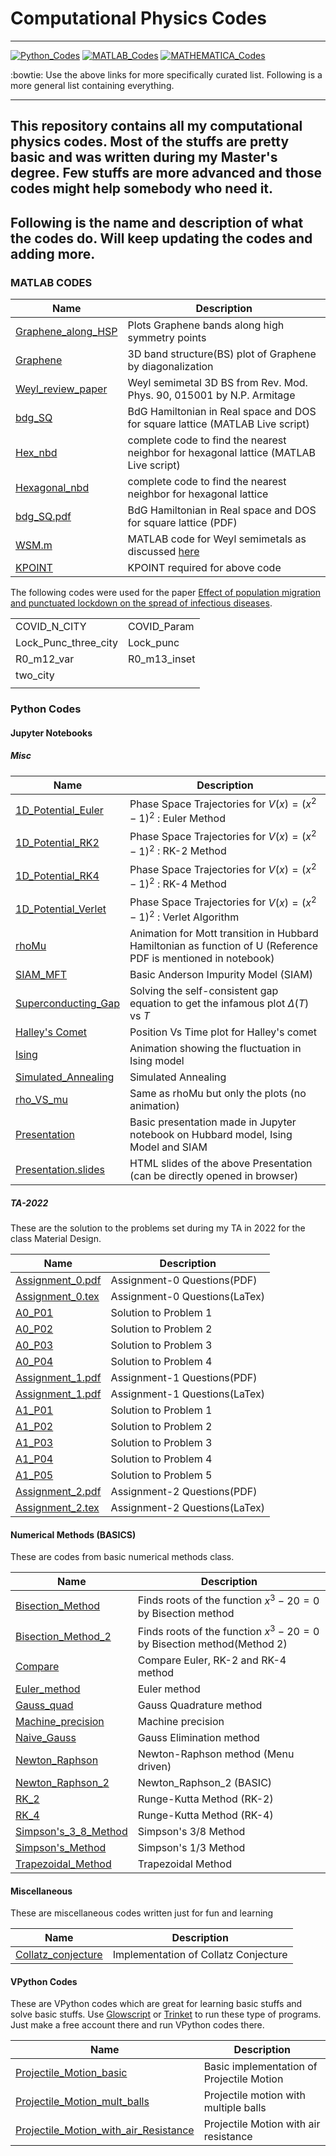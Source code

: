 # Computational Physics Codes
---

[![Python_Codes](https://img.shields.io/badge/Python-codes-red.svg)](https://github.com/Ravieroy/Computational-Physics/blob/main/README_PYTHON.md)
[![MATLAB_Codes](https://img.shields.io/badge/MATLAB-codes-red.svg)](https://github.com/Ravieroy/Computational-Physics/blob/main/README_MATLAB.md)
[![MATHEMATICA_Codes](https://img.shields.io/badge/Mathematica-codes-red.svg)](https://github.com/Ravieroy/Computational-Physics/blob/main/README_MATHEMATICA.md)

:bowtie: Use the above links for more specifically curated list. Following is a more general list containing everything.

---
## This repository contains all my computational physics codes. Most of the stuffs are pretty basic and was written during my Master's degree. Few stuffs are more advanced and those codes might help somebody who need it. 

## Following is the name and description of what the codes do. Will keep updating the codes and adding more.

### MATLAB CODES 
| Name                                                                                                                    | Description                                                                                                                                                      |
| ----------------------------------------------------------------------------------------------------------------------- | ---------------------------------------------------------------------------------------------------------------------------------------------------------------- |
| [Graphene_along_HSP](https://github.com/Ravieroy/Computational-Physics/blob/main/MATLAB_CODES/Graphene_along_HSP.m)     | Plots Graphene bands along high symmetry points                                                                                                                  |
| [Graphene](https://github.com/Ravieroy/Computational-Physics/blob/main/MATLAB_CODES/Graphene.m)                         | 3D band structure(BS) plot of Graphene by diagonalization                                                                                                        |
| [Weyl_review_paper](https://github.com/Ravieroy/Computational-Physics/blob/main/MATLAB_CODES/Weyl_review_paper.m)       | Weyl semimetal 3D BS from Rev. Mod. Phys. 90, 015001 by N.P. Armitage                                                                                            |
| [bdg_SQ](https://github.com/Ravieroy/Computational-Physics/blob/main/MATLAB_CODES/Full_SQ/bdg_SQ.mlx)                   | BdG Hamiltonian in Real space and DOS for square lattice (MATLAB Live script)                                                                                    |
| [Hex_nbd](https://github.com/Ravieroy/Computational-Physics/blob/main/MATLAB_CODES/Hexagonal_nbd/Hex_nbd.mlx)           | complete code to find the nearest neighbor for hexagonal lattice (MATLAB Live script)                                                                            |
| [Hexagonal_nbd](https://github.com/Ravieroy/Computational-Physics/blob/main/MATLAB_CODES/Hexagonal_nbd/Hexagonal_nbd.m) | complete code to find the nearest neighbor for hexagonal lattice                                                                                                 |
| [bdg_SQ.pdf](https://github.com/Ravieroy/Computational-Physics/blob/main/MATLAB_CODES/Full_SQ/bdg_SQ.pdf)               | BdG Hamiltonian in Real space and DOS for square lattice (PDF)                                                                                                   |
| [WSM.m](https://github.com/Ravieroy/Computational-Physics/blob/main/MATLAB_CODES/WSM.m)                                 | MATLAB code for Weyl semimetals as discussed [here](https://ravieroy.github.io/knowledge-vault/Academics/papers/PRB.92.161110_Pallab_Goswami/) |
| [KPOINT](https://github.com/Ravieroy/Computational-Physics/blob/main/MATLAB_CODES/KPOINT)                                                                                                                  | KPOINT required for above code                                                                                                                                   |

The following codes were used for the paper [Effect of population migration and punctuated lockdown on the spread of infectious diseases](https://www.degruyter.com/document/doi/10.1515/msds-2020-0137/html).

|                      |              |
| -------------------- | ------------ |
| COVID_N_CITY         | COVID_Param  |
| Lock_Punc_three_city | Lock_punc    |
| R0_m12_var           | R0_m13_inset |
| two_city             |              |
|                      |              |

### Python Codes
#### Jupyter Notebooks 
##### Misc
| Name                                                                                                                                                            | Description                                                                                                    |
| --------------------------------------------------------------------------------------------------------------------------------------------------------------- | -------------------------------------------------------------------------------------------------------------- |
| [1D_Potential_Euler](https://github.com/Ravieroy/Computational-Physics/blob/main/PYTHON_CODES/Notebooks/1D_Potential_Euler.ipynb)                               | Phase Space Trajectories for $V(x)=(x^2−1)^2$ : Euler Method                                                   |
| [1D_Potential_RK2](https://github.com/Ravieroy/Computational-Physics/blob/main/PYTHON_CODES/Notebooks/1D_Potential_RK2.ipynb)                                   | Phase Space Trajectories for $V(x)=(x^2−1)^2$ : RK-2 Method                                                    |
| [1D_Potential_RK4](https://github.com/Ravieroy/Computational-Physics/blob/main/PYTHON_CODES/Notebooks/1D_Potential_RK4.ipynb)                                   | Phase Space Trajectories for $V(x)=(x^2−1)^2$ : RK-4 Method                                                    |
| [1D_Potential_Verlet](https://github.com/Ravieroy/Computational-Physics/blob/main/PYTHON_CODES/Notebooks/1D_Potential_Verlet.ipynb)                             | Phase Space Trajectories for $V(x)=(x^2−1)^2$ : Verlet Algorithm                                               |
| [rhoMu](https://github.com/Ravieroy/Computational-Physics/blob/main/PYTHON_CODES/Notebooks/rhoMu.ipynb)                                                         | Animation for Mott transition in Hubbard Hamiltonian as function of U (Reference PDF is mentioned in notebook) |
| [SIAM_MFT](https://github.com/Ravieroy/Computational-Physics/blob/main/PYTHON_CODES/Notebooks/SIAM_MFT.ipynb)                                                   | Basic Anderson Impurity Model (SIAM)                                                                           |
| [Superconducting_Gap](https://github.com/Ravieroy/Computational-Physics/blob/main/PYTHON_CODES/Notebooks/Superconducting_Gap.ipynb)                             | Solving the self-consistent gap equation to get the infamous plot $\Delta(T)$ vs $T$                           |
| [Halley's Comet](https://github.com/Ravieroy/Computational-Physics/blob/main/PYTHON_CODES/Notebooks/Halley's%20Comet.ipynb "Halley's Comet.ipynb")              | Position Vs Time plot for Halley's comet                                                                       |
| [Ising](https://github.com/Ravieroy/Computational-Physics/blob/main/PYTHON_CODES/Notebooks/Ising.ipynb "Ising.ipynb")                                           | Animation showing the fluctuation in Ising model                                                               |
| [Simulated_Annealing](https://github.com/Ravieroy/Computational-Physics/blob/main/PYTHON_CODES/Notebooks/Simulated_Annealing.ipynb "Simulated_Annealing.ipynb") | Simulated Annealing                                                                                            |
| [rho_VS_mu](https://github.com/Ravieroy/Computational-Physics/blob/main/PYTHON_CODES/Notebooks/rho_VS_mu.ipynb "rho_VS_mu.ipynb")                               | Same as rhoMu but only the plots (no animation)                                                                 |
| [Presentation](https://github.com/Ravieroy/Computational-Physics/blob/main/PYTHON_CODES/Notebooks/Presentation.ipynb "Presentation.ipynb")                      | Basic presentation made in Jupyter notebook on Hubbard model, Ising Model and SIAM                             |
| [Presentation.slides](https://github.com/Ravieroy/Computational-Physics/blob/main/PYTHON_CODES/Notebooks/Presentation.slides.html "Presentation.slides.html")   | HTML slides of the above Presentation (can be directly opened in browser)                                                                                                               |


##### TA-2022
These are the solution to the problems set during my TA in 2022 for the class Material Design. 

| Name             | Description                   |
| ---------------- | ----------------------------- |
| [Assignment_0.pdf](https://github.com/Ravieroy/Computational-Physics/blob/main/PYTHON_CODES/TA_2022/Assignment_0/Problems/Assignment_0.pdf) | Assignment-0 Questions(PDF)   |
| [Assignment_0.tex](https://github.com/Ravieroy/Computational-Physics/blob/main/PYTHON_CODES/TA_2022/Assignment_0/Problems/Assignment_0.tex) | Assignment-0 Questions(LaTex) |
| [A0_P01](https://github.com/Ravieroy/Computational-Physics/blob/main/PYTHON_CODES/TA_2022/Assignment_0/Solutions/A0_P01.ipynb)           | Solution to Problem 1         |
| [A0_P02](https://github.com/Ravieroy/Computational-Physics/blob/main/PYTHON_CODES/TA_2022/Assignment_0/Solutions/A0_P02.ipynb)           | Solution to Problem 2         |
| [A0_P03](https://github.com/Ravieroy/Computational-Physics/blob/main/PYTHON_CODES/TA_2022/Assignment_0/Solutions/A0_P03.ipynb)           | Solution to Problem 3         |
| [A0_P04](https://github.com/Ravieroy/Computational-Physics/blob/main/PYTHON_CODES/TA_2022/Assignment_0/Solutions/A0_P04.ipynb)           | Solution to Problem 4         |
| [Assignment_1.pdf](https://github.com/Ravieroy/Computational-Physics/blob/main/PYTHON_CODES/TA_2022/Assignment_1/Problems/Assignment_1.pdf) | Assignment-1 Questions(PDF)   |
| [Assignment_1.pdf](https://github.com/Ravieroy/Computational-Physics/blob/main/PYTHON_CODES/TA_2022/Assignment_1/Problems/Assignment_1.tex) | Assignment-1 Questions(LaTex) |
| [A1_P01](https://github.com/Ravieroy/Computational-Physics/blob/main/PYTHON_CODES/TA_2022/Assignment_1/Solutions/A1_P01.ipynb)           | Solution to Problem 1         |
| [A1_P02](https://github.com/Ravieroy/Computational-Physics/blob/main/PYTHON_CODES/TA_2022/Assignment_1/Solutions/A1_P02.ipynb)           | Solution to Problem 2         |
| [A1_P03](https://github.com/Ravieroy/Computational-Physics/blob/main/PYTHON_CODES/TA_2022/Assignment_1/Solutions/A1_P03.ipynb)           | Solution to Problem 3         |
| [A1_P04](https://github.com/Ravieroy/Computational-Physics/blob/main/PYTHON_CODES/TA_2022/Assignment_1/Solutions/A1_P04.ipynb)           | Solution to Problem 4         |
| [A1_P05](https://github.com/Ravieroy/Computational-Physics/blob/main/PYTHON_CODES/TA_2022/Assignment_1/Solutions/A1_P05.ipynb)           | Solution to Problem 5         |
| [Assignment_2.pdf](https://github.com/Ravieroy/Computational-Physics/blob/main/PYTHON_CODES/TA_2022/Assignment_2/Problems/Assignment_2.pdf) | Assignment-2 Questions(PDF)   |
| [Assignment_2.tex](https://github.com/Ravieroy/Computational-Physics/blob/main/PYTHON_CODES/TA_2022/Assignment_2/Problems/Assignment_2.tex) | Assignment-2 Questions(LaTex) |

#### Numerical Methods (BASICS)
These are codes from basic numerical methods class. 

| Name                 | Description                                                           |
| -------------------- | --------------------------------------------------------------------- |
| [Bisection_Method](https://github.com/Ravieroy/Computational-Physics/blob/main/PYTHON_CODES/Numerical_Methods/Bisection_Method.py)     | Finds roots of the function $x^3-20 =0$ by Bisection method           |
| [Bisection_Method_2](https://github.com/Ravieroy/Computational-Physics/blob/main/PYTHON_CODES/Numerical_Methods/Bisection_Method_2.py)   | Finds roots of the function $x^3-20 =0$ by Bisection method(Method 2) |
| [Compare](https://github.com/Ravieroy/Computational-Physics/blob/main/PYTHON_CODES/Numerical_Methods/Compare.py)              | Compare Euler, RK-2 and RK-4 method                                   |
| [Euler_method](https://github.com/Ravieroy/Computational-Physics/blob/main/PYTHON_CODES/Numerical_Methods/Euler_method.py)         | Euler method                                                          |
| [Gauss_quad](https://github.com/Ravieroy/Computational-Physics/blob/main/PYTHON_CODES/Numerical_Methods/Gauss_quad.py)           | Gauss Quadrature method                                               |
| [Machine_precision](https://github.com/Ravieroy/Computational-Physics/blob/main/PYTHON_CODES/Numerical_Methods/Machine_precision.py)    | Machine precision                                                     |
| [Naive_Gauss](https://github.com/Ravieroy/Computational-Physics/blob/main/PYTHON_CODES/Numerical_Methods/Naive_Gauss.py)          | Gauss Elimination method                                              |
| [Newton_Raphson](https://github.com/Ravieroy/Computational-Physics/blob/main/PYTHON_CODES/Numerical_Methods/Newton_Raphson.py)       | Newton-Raphson method (Menu driven)                                   |
| [Newton_Raphson_2](https://github.com/Ravieroy/Computational-Physics/blob/main/PYTHON_CODES/Numerical_Methods/Newton_Raphson_2.py)     | Newton_Raphson_2 (BASIC)                                              |
| [RK_2](https://github.com/Ravieroy/Computational-Physics/blob/main/PYTHON_CODES/Numerical_Methods/RK_2.py)                 | Runge-Kutta Method (RK-2)                                             |
| [RK_4](https://github.com/Ravieroy/Computational-Physics/blob/main/PYTHON_CODES/Numerical_Methods/RK_4.py)                 | Runge-Kutta Method (RK-4)                                             |
| [Simpson's_3_8_Method](https://github.com/Ravieroy/Computational-Physics/blob/main/PYTHON_CODES/Numerical_Methods/Simpson's_3_8_Method.py) | Simpson's 3/8 Method                                                  |
| [Simpson's_Method](https://github.com/Ravieroy/Computational-Physics/blob/main/PYTHON_CODES/Numerical_Methods/Simpson's_Method.py)     | Simpson's 1/3 Method                                                  |
| [Trapezoidal_Method](https://github.com/Ravieroy/Computational-Physics/blob/main/PYTHON_CODES/Numerical_Methods/Trapezoidal_Method.py)   | Trapezoidal Method                                                                       |

#### Miscellaneous 
These are miscellaneous codes written just for fun and learning 

| Name                                                                                                                      | Description                      |
| ------------------------------------------------------------------------------------------------------------------------- | -------------------------------- |
| [Collatz_conjecture](https://github.com/Ravieroy/Computational-Physics/blob/main/PYTHON_CODES/Misc/Collatz_conjecture.py) | Implementation of Collatz Conjecture |

#### VPython Codes
These are VPython codes which are great for learning basic stuffs and solve basic stuffs.  Use [Glowscript](https://glowscript.org/) or [Trinket](https://trinket.io/) to run these type of programs. Just make a free account there and run VPython codes there.

| Name                                                                                                                                                                                                          | Description                               |
| ------------------------------------------------------------------------------------------------------------------------------------------------------------------------------------------------------------- | ----------------------------------------- |
| [Projectile_Motion_basic](https://github.com/Ravieroy/Computational-Physics/blob/main/PYTHON_CODES/VPython/Projectile_Motion_basic.py)                                                                        | Basic implementation of Projectile Motion |
| [Projectile_Motion_mult_balls](https://github.com/Ravieroy/Computational-Physics/blob/main/PYTHON_CODES/VPython/Projectile_Motion_mult_balls.py "Projectile_Motion_mult_balls.py")                            | Projectile motion with multiple balls     |
| [Projectile_Motion_with_air_Resistance](https://github.com/Ravieroy/Computational-Physics/blob/main/PYTHON_CODES/VPython/Projectile_Motion_with_air_Resistance.py "Projectile_Motion_with_air_Resistance.py") | Projectile Motion with air resistance                                          |
